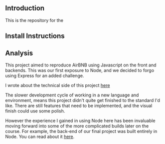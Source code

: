 ## Introduction

This is the repository for the

## Install Instructions

## Analysis

This project aimed to reproduce AirBNB using Javascript on the front and backends. This was our first exposure to Node, and we decided to forgo using Express for an added challenge.

I wrote about the technical side of this project [here](http://TomStuart92.github.io/Node)

The slower development cycle of working in a new language and environment, means this project didn't quite get finished to the standard I'd like. There are still features that need to be implemented, and the visual finish could use some polish.

However the experience I gained in using Node here has been invaluable moving forward into some of the more complicated builds later on the course. For example, the back-end of our final project was built entirely in Node. You can read about it [here](http://tomstuart92.github.io/portfolio/Attendr/).

